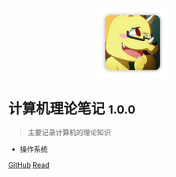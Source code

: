 <!-- _coverpage.md -->



<div style="text-align:center;"><img width= 150px src="image/logo.png" align="middle" /></div>

# 计算机理论笔记 <small>1.0.0</small>

> 主要记录计算机的理论知识


- 操作系统


[GitHub](https://github.com/spite-triangle)
[Read](./README.md)
